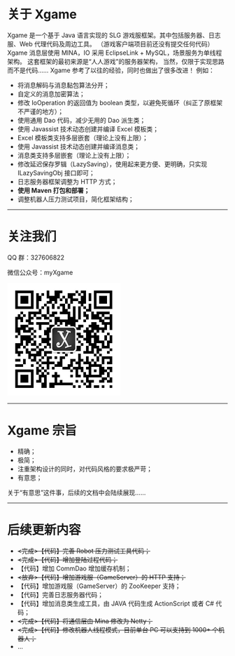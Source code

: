 # 关于 Xgame
Xgame 是一个基于 Java 语言实现的 SLG 游戏服框架。其中包括服务器、日志服、Web 代理代码及周边工具。
（游戏客户端项目前还没有提交任何代码）
Xgame 消息层使用 MINA，IO 采用 EclipseLink + MySQL，场景服务为单线程架构。
这套框架的最初来源是“人人游戏”的服务器架构，
当然，仅限于实现思路而不是代码……
Xgame 参考了以往的经验，同时也做出了很多改进！
例如：

- 将消息解码与消息黏包算法分开；
- 自定义的消息加密算法；
- 修改 IoOperation 的返回值为 boolean 类型，以避免死循环（纠正了原框架不严谨的地方）；
- 使用通用 Dao 代码，减少无用的 Dao 派生类；
- 使用 Javassist 技术动态创建并编译 Excel 模板类；
- Excel 模板类支持多层嵌套（理论上没有上限）；
- 使用 Javassist 技术动态创建并编译消息类；
- 消息类支持多层嵌套（理论上没有上限）；
- 修改延迟保存罗辑（LazySaving），使用起来更方便、更明确，只实现 ILazySavingObj 接口即可；
- 日志服务器框架调整为 HTTP 方式；
- **使用 Maven 打包和部署；**
- 调整机器人压力测试项目，简化框架结构；

----

# 关注我们

QQ 群：327606822

微信公众号：myXgame

![微信公众号](WeiXinGongZhongHao.jpg "myXgame")

----

# Xgame 宗旨

- 精确；
- 极简；
- 注重架构设计的同时，对代码风格的要求极严苛；
- 有意思；

关于“有意思”这件事，后续的文档中会陆续展现……

----

# 后续更新内容

- ~~<完成>【代码】完善 Robot 压力测试工具代码；~~
- ~~<完成>【代码】增加登陆过程代码；~~
- 【代码】增加 CommDao 增加缓存机制；
- ~~<放弃>【代码】增加游戏服（GameServer）的 HTTP 支持；~~
- 【代码】增加游戏服（GameServer）的 ZooKeeper 支持；
- 【代码】完善日志服务器代码；
- 【代码】增加消息类生成工具，由 JAVA 代码生成 ActionScript 或者 C# 代码；
- ~~<完成>【代码】将通信层由 Mina 修改为 Netty；~~
- ~~<完成>【代码】修改机器人线程模式，目前单台 PC 可以支持到 1000+ 个机器人；~~
- ...
